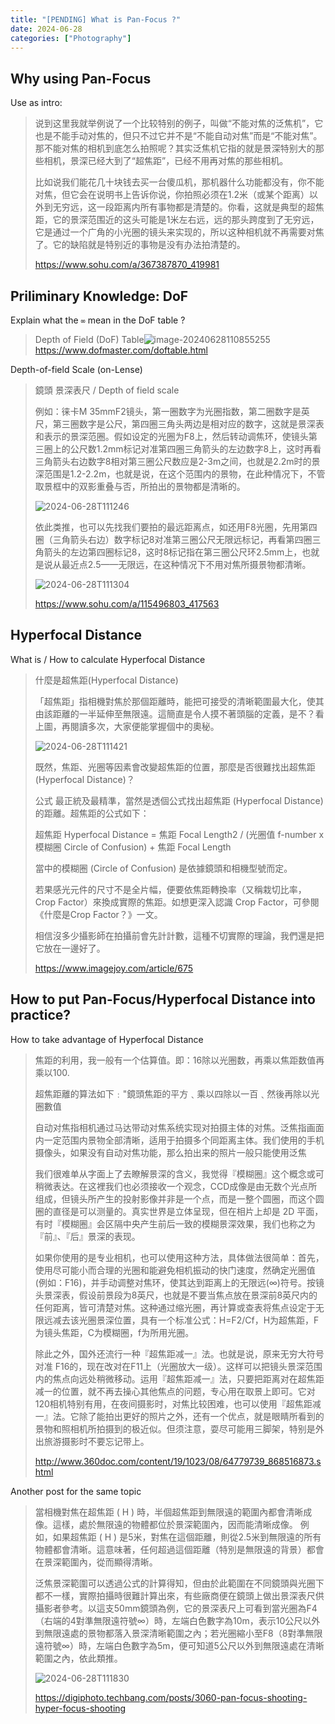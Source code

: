 ```yaml
---
title: "[PENDING] What is Pan-Focus ?"
date: 2024-06-28
categories: ["Photography"]
---
```










## Why using Pan-Focus

Use as intro: 

>   说到这里我就举例说了一个比较特别的例子，叫做“不能对焦的泛焦机”，它也是不能手动对焦的，但只不过它并不是“不能自动对焦”而是“不能对焦”。那不能对焦的相机到底怎么拍照呢？其实泛焦机它指的就是景深特别大的那些相机，景深已经大到了“超焦距”，已经不用再对焦的那些相机。
>
>   比如说我们能花几十块钱去买一台傻瓜机，那机器什么功能都没有，你不能对焦，但它会在说明书上告诉你说，你拍照必须在1.2米（或某个距离）以外到无穷远，这一段距离内所有事物都是清楚的。你看，这就是典型的超焦距，它的景深范围近的这头可能是1米左右远，远的那头跨度到了无穷远，它是通过一个广角的小光圈的镜头来实现的，所以这种相机就不再需要对焦了。它的缺陷就是特别近的事物是没有办法拍清楚的。
>
>   https://www.sohu.com/a/367387870_419981





## Priliminary Knowledge: DoF

Explain what the `∞` mean in the DoF table ?

>   Depth of Field (DoF) Table![image-20240628110855255](image-20240628110855255.png)https://www.dofmaster.com/doftable.html



Depth-of-field Scale (on-Lense)

>   鏡頭 景深表尺 / Depth of field scale
>
>   例如：徕卡M 35mmF2镜头，第一圈数字为光圈指数，第二圈数字是英尺，第三圈数字是公尺，第四圈三角头两边是相对应的数字，这就是景深表和表示的景深范圈。假如设定的光圈为F8上，然后转动调焦环，使镜头第三圈上的公尺数1.2mm标记对准第四圈三角箭头的左边数字8上，这时再看三角箭头右边数字8相对第三圈公尺数应是2-3m之间，也就是2.2m时的景深范围是1.2-2.2m，也就是说，在这个范围内的景物，在此种情况下，不管取景框中的双影重叠与否，所拍出的景物都是清晰的。
>
>   ![2024-06-28T111246](2024-06-28T111246.jpg)
>
>   依此类推，也可以先找我们要拍的最远距离点，如还用F8光圈，先用第四圈（三角箭头右边）数字标记8对准第三圈公尺无限远标记，再看第四圈三角箭头的左边第四圈标记8，这时8标记指在第三圈公尺环2.5mm上，也就是说从最近点2.5——无限远，在这种情况下不用对焦所摄景物都清晰。
>
>   ![2024-06-28T111304](2024-06-28T111304.jpg)
>
>   https://www.sohu.com/a/115496803_417563









## Hyperfocal Distance

What is / How to calculate Hyperfocal Distance

>   什麼是超焦距(Hyperfocal Distance)
>
>   「超焦距」指相機對焦於那個距離時，能把可接受的清晰範圍最大化，使其由該距離的一半延伸至無限遠。這簡直是令人摸不著頭腦的定義，是不？看上圖，再閱讀多次，大家便能掌握個中的奧秘。
>
>   ![2024-06-28T111421](2024-06-28T111421.jpg)
>
>   既然，焦距、光圈等因素會改變超焦距的位置，那麼是否很難找出超焦距 (Hyperfocal Distance)？
>
>   公式
>   最正統及最精準，當然是透個公式找出超焦距 (Hyperfocal Distance) 的距離。超焦距的公式如下：
>
>   超焦距 Hyperfocal Distance = 焦距 Focal Length2 / (光圈值 f-number x 模糊圈 Circle of Confusion) + 焦距 Focal Length
>
>   當中的模糊圈 (Circle of Confusion) 是依據鏡頭和相機型號而定。
>
>   若果感光元件的尺寸不是全片幅，便要依焦距轉換率（又稱栽切比率，Crop Factor）來換成實際的焦距。如想更深入認識 Crop Factor，可參閱《什麼是Crop Factor？》一文。
>
>   相信沒多少攝影師在拍攝前會先計計數，這種不切實際的理論，我們還是把它放在一邊好了。
>
>   https://www.imagejoy.com/article/675











## How to put Pan-Focus/Hyperfocal Distance into practice?

How to take advantage of Hyperfocal Distance

>   焦距的利用，我一般有一个估算值。即：16除以光圈数，再乘以焦距数值再乘以100.
>
>   超焦距離的算法如下﹕"鏡頭焦距的平方﹑乘以四除以一百﹑然後再除以光圈數值
>
>   自动对焦指相机通过马达带动对焦系统实现对拍摄主体的对焦。泛焦指画面内一定范围内景物全部清晰，适用于拍摄多个同距离主体。我们使用的手机摄像头，如果没有自动对焦功能，那么拍出来的照片一般只能使用泛焦
>
>   我们很难单从字面上了去瞭解景深的含义，我觉得『模糊圈』这个概念或可稍微表达。在这裡我们也必须接收一个观念，CCD成像是由无数个光点所组成，但镜头所产生的投射影像并非是一个点，而是一整个圆圈，而这个圆圈的直径是可以测量的。真实世界是立体呈现，但在相片上却是 2D 平面，有时『模糊圈』会区隔中央产生前后一致的模糊景深效果，我们也称之为『前』、『后』景深的表现。
>
>   如果你使用的是专业相机，也可以使用这种方法，具体做法很简单：首先，使用尽可能小而合理的光圈和能避免相机振动的快门速度，然确定光圈值(例如：F16)，并手动调整对焦环，使其达到距离上的无限远(∞)符号。按镜头景深表，假设前景段为8英尺，也就是不要当焦点放在景深前8英尺内的任何距离，皆可清楚对焦。这种通过缩光圈，再计算或查表将焦点设定于无限远减去该光圈景深位置，具有一个标准公式：H=F2/Cf，H为超焦距，F为镜头焦距，C为模糊圈，f为所用光圈。
>
>   除此之外，国外还流行一种『超焦距减一』法。也就是说，原来无穷大符号对准 F16的，现在改对在F11上（光圈放大一级）。这样可以把镜头景深范围内的焦点向远处稍微移动。运用『超焦距减一』法，只要把距离对在超焦距减一的位置，就不再去操心其他焦点的问题，专心用在取景上即可。它对120相机特别有用，在夜间摄影时，对焦比较困难，也可以使用『超焦距减一』法。它除了能拍出更好的照片之外，还有一个优点，就是眼睛所看到的景物和照相机所拍摄到的极近似。但须注意，耍尽可能用三脚架，特别是外出旅游摄影时不要忘记带上。
>
>   http://www.360doc.com/content/19/1023/08/64779739_868516873.shtml

Another post for the same topic

>   當相機對焦在超焦距 ( H ) 時，半個超焦距到無限遠的範圍內都會清晰成像。這樣，處於無限遠的物體都位於景深範圍內，因而能清晰成像。
>   例如，如果超焦距 ( H ) 是5米，對焦在這個距離，則從2.5米到無限遠的所有物體都會清晰。這意味著，任何超過這個距離（特別是無限遠的背景）都會在景深範圍內，從而顯得清晰。
>
>
>   泛焦景深範圍可以透過公式的計算得知，但由於此範圍在不同鏡頭與光圈下都不一樣，實際拍攝時很難計算出來，有些廠商便在鏡頭上做出景深表尺供攝影者參考。以這支50mm鏡頭為例，它的景深表尺上可看到當光圈為F4（右端的4對準無限遠符號∞）時，左端白色數字為10m，表示10公尺以外到無限遠處的景物都落入景深清晰範圍之內；若光圈縮小至F8（8對準無限遠符號∞）時，左端白色數字為5m，便可知道5公尺以外到無限遠處在清晰範圍之內，依此類推。
>
>   ![2024-06-28T111830](2024-06-28T111830.jpg)
>
>   https://digiphoto.techbang.com/posts/3060-pan-focus-shooting-hyper-focus-shooting

